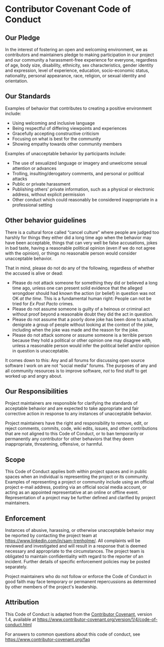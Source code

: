 # Contributor Covenant Code of Conduct

## Our Pledge

In the interest of fostering an open and welcoming environment, we as
contributors and maintainers pledge to making participation in our project
and our community a harassment-free experience for everyone, regardless
of age, body size, disability, ethnicity, sex characteristics, gender
identity and expression, level of experience, education, socio-economic
status, nationality, personal appearance, race, religion, or sexual
identity and orientation.

## Our Standards

Examples of behavior that contributes to creating a positive environment
include:

* Using welcoming and inclusive language
* Being respectful of differing viewpoints and experiences
* Gracefully accepting constructive criticism
* Focusing on what is best for the community
* Showing empathy towards other community members

Examples of unacceptable behavior by participants include:

* The use of sexualized language or imagery and unwelcome sexual attention or
  advances
* Trolling, insulting/derogatory comments, and personal or political attacks
* Public or private harassment
* Publishing others' private information, such as a physical or electronic
  address, without explicit permission
* Other conduct which could reasonably be considered inappropriate in a
  professional setting

## Other behavior guidelines

There is a cultural force called “cancel culture” where people are judged
too harshly for things they either did a long time ago when the behavior
may have been acceptable, things that can very well be false accusations,
jokes in bad taste, having a reasonable political opinion (even if we
do not agree with the opinion), or things no reasonable person would
consider unacceptable behavior.

That in mind, please do not do any of the following, regardless of
whether the accused is alive or dead:

* Please do not attack someone for something they did or believed a 
  long time ago, unless one can present solid evidence that the 
  alleged wrongdoer should had known the action (or belief) in 
  question was not OK *at the time*.  This is a fundamental human 
  right: People can not be tried for *Ex Post Pacto* crimes.
* Please do not assume someone is guilty of a heinous or criminal act
  without proof beyond a reasonable doubt they did the act in question.
* Please do not assume that a poorly done joke has been done to actually
  denigrate a group of people without looking at the context of the joke,
  including when the joke was made and the reason for the joke.
* Please do not attack somone or assume someone is a terrible person 
  because they hold a political or other opinion one may disagree with, 
  unless a reasonable person would infer the political belief and/or 
  opinion in question is unacceptable.

It comes down to this: Any and all forums for discussing open source 
software I work on are not “social media” forums.  The purposes of any
and all community resources is to improve software, *not* to find
stuff to get worked up and angry about.

## Our Responsibilities

Project maintainers are responsible for clarifying the standards of acceptable
behavior and are expected to take appropriate and fair corrective action in
response to any instances of unacceptable behavior.

Project maintainers have the right and responsibility to remove, edit, or
reject comments, commits, code, wiki edits, issues, and other contributions
that are not aligned to this Code of Conduct, or to ban temporarily or
permanently any contributor for other behaviors that they deem inappropriate,
threatening, offensive, or harmful.

## Scope

This Code of Conduct applies both within project spaces and in public spaces
when an individual is representing the project or its community. Examples of
representing a project or community include using an official project e-mail
address, posting via an official social media account, or acting as an appointed
representative at an online or offline event. Representation of a project may be
further defined and clarified by project maintainers.

## Enforcement

Instances of abusive, harassing, or otherwise unacceptable behavior may be
reported by contacting the project team at https://www.linkedin.com/in/sam-trenholme/. All
complaints will be reviewed and investigated and will result in a response that
is deemed necessary and appropriate to the circumstances. The project team is
obligated to maintain confidentiality with regard to the reporter of an incident.
Further details of specific enforcement policies may be posted separately.

Project maintainers who do not follow or enforce the Code of Conduct in good
faith may face temporary or permanent repercussions as determined by other
members of the project's leadership.

## Attribution

This Code of Conduct is adapted from the [Contributor Covenant][homepage], version 1.4,
available at https://www.contributor-covenant.org/version/1/4/code-of-conduct.html

[homepage]: https://www.contributor-covenant.org

For answers to common questions about this code of conduct, see
https://www.contributor-covenant.org/faq

